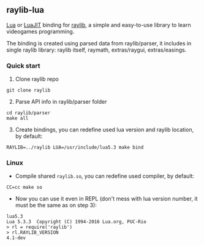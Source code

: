 ## raylib-lua

[Lua](https://www.lua.org/) or [LuaJIT](https://luajit.org/) binding for [raylib](https://www.raylib.com/), a simple and easy-to-use library to learn videogames programming.

The binding is created using parsed data from raylib/parser, it includes in single raylib library: raylib itself, raymath, extras/raygui, extras/easings.

### Quick start

1. Clone raylib repo
```
git clone raylib
```

2. Parse API info in raylib/parser folder
```
cd raylib/parser
make all
```

3. Create bindings, you can redefine used lua version and raylib location, by default:
```
RAYLIB=../raylib LUA=/usr/include/lua5.3 make bind
```

### Linux

- Compile shared `raylib.so`, you can redefine used compiler, by default:
```
CC=cc make so
```

- Now you can use it even in REPL (don't mess with lua version number, it must be the same as on step 3):
```
lua5.3
Lua 5.3.3  Copyright (C) 1994-2016 Lua.org, PUC-Rio
> rl = require('raylib')
> rl.RAYLIB_VERSION
4.1-dev
```
